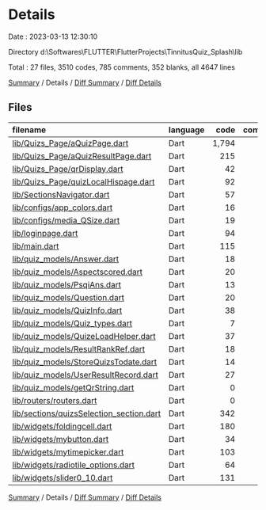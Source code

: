 # Details

Date : 2023-03-13 12:30:10

Directory d:\\Softwares\\FLUTTER\\FlutterProjects\\TinnitusQuiz_Splash\\lib

Total : 27 files,  3510 codes, 785 comments, 352 blanks, all 4647 lines

[Summary](results.md) / Details / [Diff Summary](diff.md) / [Diff Details](diff-details.md)

## Files
| filename | language | code | comment | blank | total |
| :--- | :--- | ---: | ---: | ---: | ---: |
| [lib/Quizs_Page/aQuizPage.dart](/lib/Quizs_Page/aQuizPage.dart) | Dart | 1,794 | 236 | 130 | 2,160 |
| [lib/Quizs_Page/aQuizResultPage.dart](/lib/Quizs_Page/aQuizResultPage.dart) | Dart | 215 | 43 | 14 | 272 |
| [lib/Quizs_Page/qrDisplay.dart](/lib/Quizs_Page/qrDisplay.dart) | Dart | 42 | 106 | 11 | 159 |
| [lib/Quizs_Page/quizLocalHispage.dart](/lib/Quizs_Page/quizLocalHispage.dart) | Dart | 92 | 93 | 10 | 195 |
| [lib/SectionsNavigator.dart](/lib/SectionsNavigator.dart) | Dart | 57 | 41 | 8 | 106 |
| [lib/configs/app_colors.dart](/lib/configs/app_colors.dart) | Dart | 16 | 1 | 3 | 20 |
| [lib/configs/media_QSize.dart](/lib/configs/media_QSize.dart) | Dart | 19 | 2 | 4 | 25 |
| [lib/loginpage.dart](/lib/loginpage.dart) | Dart | 94 | 15 | 5 | 114 |
| [lib/main.dart](/lib/main.dart) | Dart | 115 | 29 | 23 | 167 |
| [lib/quiz_models/Answer.dart](/lib/quiz_models/Answer.dart) | Dart | 18 | 0 | 5 | 23 |
| [lib/quiz_models/Aspectscored.dart](/lib/quiz_models/Aspectscored.dart) | Dart | 20 | 0 | 5 | 25 |
| [lib/quiz_models/PsqiAns.dart](/lib/quiz_models/PsqiAns.dart) | Dart | 13 | 1 | 4 | 18 |
| [lib/quiz_models/Question.dart](/lib/quiz_models/Question.dart) | Dart | 20 | 0 | 6 | 26 |
| [lib/quiz_models/QuizInfo.dart](/lib/quiz_models/QuizInfo.dart) | Dart | 38 | 18 | 7 | 63 |
| [lib/quiz_models/Quiz_types.dart](/lib/quiz_models/Quiz_types.dart) | Dart | 7 | 1 | 1 | 9 |
| [lib/quiz_models/QuizeLoadHelper.dart](/lib/quiz_models/QuizeLoadHelper.dart) | Dart | 37 | 3 | 5 | 45 |
| [lib/quiz_models/ResultRankRef.dart](/lib/quiz_models/ResultRankRef.dart) | Dart | 18 | 0 | 5 | 23 |
| [lib/quiz_models/StoreQuizsTodate.dart](/lib/quiz_models/StoreQuizsTodate.dart) | Dart | 14 | 8 | 6 | 28 |
| [lib/quiz_models/UserResultRecord.dart](/lib/quiz_models/UserResultRecord.dart) | Dart | 27 | 0 | 6 | 33 |
| [lib/quiz_models/getQrString.dart](/lib/quiz_models/getQrString.dart) | Dart | 0 | 5 | 2 | 7 |
| [lib/routers/routers.dart](/lib/routers/routers.dart) | Dart | 0 | 41 | 7 | 48 |
| [lib/sections/quizsSelection_section.dart](/lib/sections/quizsSelection_section.dart) | Dart | 342 | 66 | 11 | 419 |
| [lib/widgets/foldingcell.dart](/lib/widgets/foldingcell.dart) | Dart | 180 | 15 | 24 | 219 |
| [lib/widgets/mybutton.dart](/lib/widgets/mybutton.dart) | Dart | 34 | 0 | 5 | 39 |
| [lib/widgets/mytimepicker.dart](/lib/widgets/mytimepicker.dart) | Dart | 103 | 7 | 10 | 120 |
| [lib/widgets/radiotile_options.dart](/lib/widgets/radiotile_options.dart) | Dart | 64 | 40 | 24 | 128 |
| [lib/widgets/slider0_10.dart](/lib/widgets/slider0_10.dart) | Dart | 131 | 14 | 11 | 156 |

[Summary](results.md) / Details / [Diff Summary](diff.md) / [Diff Details](diff-details.md)